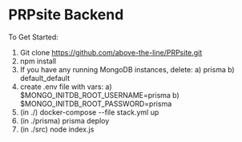 # PRPsite Backend

To Get Started:

1. Git clone https://github.com/above-the-line/PRPsite.git
2. npm install
3. If you have any running MongoDB instances, delete:
   a) prisma
   b) default_default
4. create .env file with vars:
   a) $MONGO_INITDB_ROOT_USERNAME=prisma
   b) $MONGO_INITDB_ROOT_PASSWORD=prisma
5. (in ./) docker-compose --file stack.yml up
6. (in ./prisma) prisma deploy
7. (in ./src) node index.js
